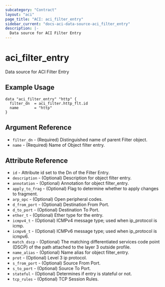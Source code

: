 ```yaml
---
subcategory: "Contract"
layout: "aci"
page_title: "ACI: aci_filter_entry"
sidebar_current: "docs-aci-data-source-aci_filter_entry"
description: |-
  Data source for ACI Filter Entry
---
```


# aci_filter_entry #
Data source for ACI Filter Entry

## Example Usage ##

```hcl
data "aci_filter_entry" "http" {
  filter_dn  = aci_filter.http_flt.id
  name       = "http"
}
```
## Argument Reference ##
* `filter_dn` - (Required) Distinguished name of parent Filter object.
* `name` - (Required) Name of Object filter entry.



## Attribute Reference

* `id` - Attribute id set to the Dn of the Filter Entry.
* `description` - (Optional) Description for object filter entry.
* `annotation` - (Optional) Annotation for object filter_entry.
* `apply_to_frag` - (Optional) Flag to determine whether to apply changes to fragment.
* `arp_opc` - (Optional) Open peripheral codes.
* `d_from_port` - (Optional) Destination From Port.
* `d_to_port` - (Optional) Destination To Port.
* `ether_t` - (Optional) Ether type for the entry.
* `icmpv4_t` - (Optional) ICMPv4 message type; used when ip_protocol is icmp.
* `icmpv6_t` - (Optional) ICMPv6 message type; used when ip_protocol is icmpv6.
* `match_dscp` - (Optional) The matching differentiated services code point (DSCP) of the path attached to the layer 3 outside profile.
* `name_alias` - (Optional) Name alias for object filter_entry.
* `prot` - (Optional) Level 3 ip protocol.
* `s_from_port` - (Optional) Source From Port.
* `s_to_port` - (Optional) Source To Port.
* `stateful` - (Optional) Determines if entry is stateful or not.
* `tcp_rules` - (Optional) TCP Session Rules.

